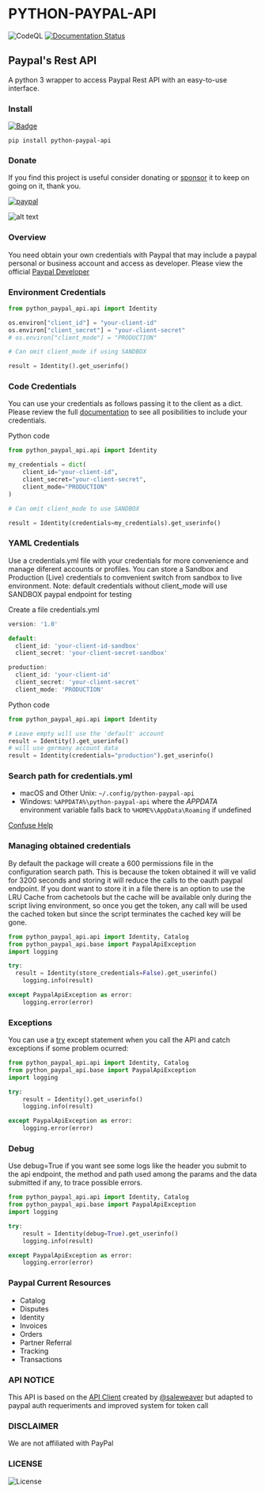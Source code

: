 # PYTHON-PAYPAL-API

![CodeQL](https://img.shields.io/github/v/release/denisneuf/python-paypal-api)
[![Documentation Status](https://readthedocs.org/projects/python-paypal-api/badge/?version=latest)](https://python-paypal-api.readthedocs.io/en/latest/?badge=latest)

## Paypal's Rest API

A python 3 wrapper to access Paypal Rest API with an easy-to-use interface.

### Install

[![Badge](https://img.shields.io/pypi/v/python-paypal-api?style=for-the-badge)](https://pypi.org/project/python-paypal-api/)

```
pip install python-paypal-api
```

### Donate

If you find this project is useful consider donating or [sponsor](https://github.com/sponsors/denisneuf) it to keep on going on it, thank you.

[![paypal](https://www.paypalobjects.com/en_US/i/btn/btn_donate_LG.gif)](https://www.paypal.com/donate?hosted_button_id=G3KB6M2G9YV9C)

![alt text](https://github.com/denisneuf/python-amazon-ad-api/blob/main/test/codigo-QR.png?raw=true)


### Overview

You need obtain your own credentials with Paypal that may include a paypal personal or business account and access as developer. Please view the official [Paypal Developer](https://developer.paypal.com/home) 


### Environment Credentials
```python
from python_paypal_api.api import Identity

os.environ["client_id"] = "your-client-id"
os.environ["client_secret"] = "your-client-secret"
# os.environ["client_mode"] = "PRODUCTION"

# Can omit client_mode if using SANDBOX

result = Identity().get_userinfo()

```


### Code Credentials
You can use your credentials as follows passing it to the client as a dict. Please review the full [documentation](https://github.com/sponsors/denisneuf) to see all posibilities to include your credentials.

Python code

```python
from python_paypal_api.api import Identity

my_credentials = dict(
    client_id="your-client-id",
    client_secret="your-client-secret",
    client_mode="PRODUCTION"
)

# Can omit client_mode to use SANDBOX

result = Identity(credentials=my_credentials).get_userinfo()

```

### YAML Credentials
Use a credentials.yml file with your credentials for more convenience and manage diferent accounts or profiles. You can store a Sandbox and Production (Live) credentials to comvenient switch from sandbox to live environment.
Note: default credentials without client_mode will use SANDBOX paypal endpoint for testing

Create a file credentials.yml

```javascript
version: '1.0'

default:
  client_id: 'your-client-id-sandbox'
  client_secret: 'your-client-secret-sandbox'

production:
  client_id: 'your-client-id'
  client_secret: 'your-client-secret'
  client_mode: 'PRODUCTION'

```

Python code

```python
from python_paypal_api.api import Identity

# Leave empty will use the 'default' account
result = Identity().get_userinfo()
# will use germany account data
result = Identity(credentials="production").get_userinfo()
```



### Search path for credentials.yml

* macOS and Other Unix: `~/.config/python-paypal-api`
* Windows: `%APPDATA%\python-paypal-api` where the <cite>APPDATA</cite> environment variable falls
back to `%HOME%\AppData\Roaming` if undefined


[Confuse Help](https://confuse.readthedocs.io/en/latest/usage.html#search-paths)


### Managing obtained credentials

By default the package will create a 600 permissions file in the configuration search path. This is because the token obtained it will ve valid for 3200 seconds and storing it will reduce the calls to the oauth paypal endpoint. If you dont want to store it in a file there is an option to use the LRU Cache from cachetools but the cache will be available only during the script living environment, so once you get the token, any call will be used the cached token but since the script terminates the cached key will be gone.

```python
from python_paypal_api.api import Identity, Catalog
from python_paypal_api.base import PaypalApiException
import logging

try:
  result = Identity(store_credentials=False).get_userinfo()
    logging.info(result)

except PaypalApiException as error:
    logging.error(error)
```



### Exceptions

You can use a [try](https://docs.python.org/3.10/reference/compound_stmts.html#try) except statement when you call the API and catch exceptions if some problem ocurred:

```python
from python_paypal_api.api import Identity, Catalog
from python_paypal_api.base import PaypalApiException
import logging

try:
	result = Identity().get_userinfo()
    logging.info(result)

except PaypalApiException as error:
    logging.error(error)
```

### Debug

Use debug=True if you want see some logs like the header you submit to the api endpoint, the method and path used among the params and the data submitted if any, to trace possible errors.

```python
from python_paypal_api.api import Identity, Catalog
from python_paypal_api.base import PaypalApiException
import logging

try:
	result = Identity(debug=True).get_userinfo()
    logging.info(result)

except PaypalApiException as error:
    logging.error(error)
```

### Paypal Current Resources
* Catalog
* Disputes
* Identity
* Invoices
* Orders
* Partner Referral
* Tracking
* Transactions


### API NOTICE

This API is based on the [API Client](https://github.com/saleweaver/rapid_rest_client) created by [@saleweaver](https://github.com/saleweaver) but adapted to paypal auth requeriments and improved system for token call

### DISCLAIMER

We are not affiliated with PayPal

### LICENSE

![License](https://img.shields.io/badge/license-apache-green)
